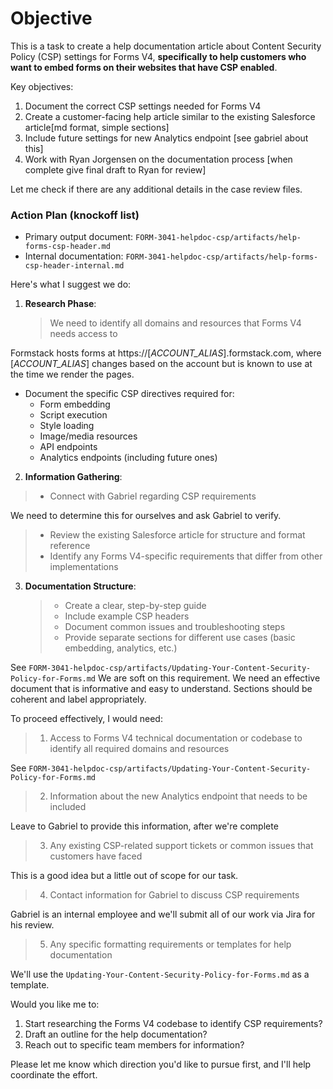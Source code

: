 # Objective

This is a task to create a help documentation article about Content Security Policy (CSP) settings for Forms V4, **specifically to help customers who want to embed forms on their websites that have CSP enabled**.

Key objectives:

1. Document the correct CSP settings needed for Forms V4
2. Create a customer-facing help article similar to the existing Salesforce article[md format, simple sections]
3. Include future settings for new Analytics endpoint [see gabriel about this]
4. Work with Ryan Jorgensen on the documentation process [when complete give final draft to Ryan for review]

Let me check if there are any additional details in the case review files.

### Action Plan (knockoff list)

- Primary output document: `FORM-3041-helpdoc-csp/artifacts/help-forms-csp-header.md`
- Internal documentation: `FORM-3041-helpdoc-csp/artifacts/help-forms-csp-header-internal.md`

Here's what I suggest we do:

1. **Research Phase**:

   > We need to identify all domains and resources that Forms V4 needs access to

Formstack hosts forms at https://[_ACCOUNT_ALIAS_].formstack.com, where [_ACCOUNT_ALIAS_] changes based on the account but is known to use at the time we render the pages.

- Document the specific CSP directives required for:
  - Form embedding
  - Script execution
  - Style loading
  - Image/media resources
  - API endpoints
  - Analytics endpoints (including future ones)

2. **Information Gathering**:

> - Connect with Gabriel regarding CSP requirements

We need to determine this for ourselves and ask Gabriel to verify.

> - Review the existing Salesforce article for structure and format reference
> - Identify any Forms V4-specific requirements that differ from other implementations

3. **Documentation Structure**:
   > - Create a clear, step-by-step guide
   > - Include example CSP headers
   > - Document common issues and troubleshooting steps
   > - Provide separate sections for different use cases (basic embedding, analytics, etc.)

See `FORM-3041-helpdoc-csp/artifacts/Updating-Your-Content-Security-Policy-for-Forms.md`
We are soft on this requirement. We need an effective document that is informative and easy to understand.
Sections should be coherent and label appropriately.

To proceed effectively, I would need:

> 1. Access to Forms V4 technical documentation or codebase to identify all required domains and resources

See `FORM-3041-helpdoc-csp/artifacts/Updating-Your-Content-Security-Policy-for-Forms.md`

> 2. Information about the new Analytics endpoint that needs to be included

Leave to Gabriel to provide this information, after we're complete

> 3. Any existing CSP-related support tickets or common issues that customers have faced

This is a good idea but a little out of scope for our task.

> 4. Contact information for Gabriel to discuss CSP requirements

Gabriel is an internal employee and we'll submit all of our work via Jira for his review.

> 5. Any specific formatting requirements or templates for help documentation

We'll use the `Updating-Your-Content-Security-Policy-for-Forms.md` as a template.

Would you like me to:

1. Start researching the Forms V4 codebase to identify CSP requirements?
2. Draft an outline for the help documentation?
3. Reach out to specific team members for information?

Please let me know which direction you'd like to pursue first, and I'll help coordinate the effort.
